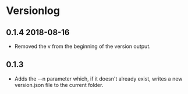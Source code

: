 # Versionlog

## 0.1.4 2018-08-16

* Removed the v from the beginning of the version output.

## 0.1.3

* Adds the --n parameter which, if it doesn't already exist, writes a new version.json file to the current folder.
